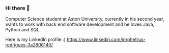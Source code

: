 ### Hi there 👋

Computer Science student at Aston University, currently in his second year, wants to work with back end software development and he loves Java, Python and SQL.

Here is my LinkedIn profile :)
https://www.linkedin.com/in/phetrus-rodrigues-3a2806140/
<!--
**phetrusrodrigues1997/phetrusrodrigues1997** is a ✨ _special_ ✨ repository because its `README.md` (this file) appears on your GitHub profile.

